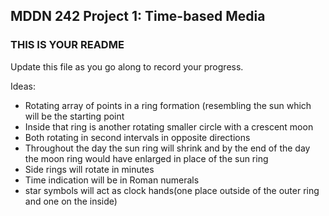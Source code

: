 ## MDDN 242 Project 1: Time-based Media  

### THIS IS YOUR README

Update this file as you go along to record your progress.

Ideas:
- Rotating array of points in a ring formation (resembling the sun which will be the starting point
- Inside that ring is another rotating smaller circle with a crescent moon
- Both rotating in second intervals in opposite directions
- Throughout the day the sun ring will shrink and by the end of the day the moon ring would have enlarged in place of the sun ring
- Side rings will rotate in minutes
- Time indication will be in Roman numerals
- star symbols will act as clock hands(one place outside of the outer ring and one on the inside)